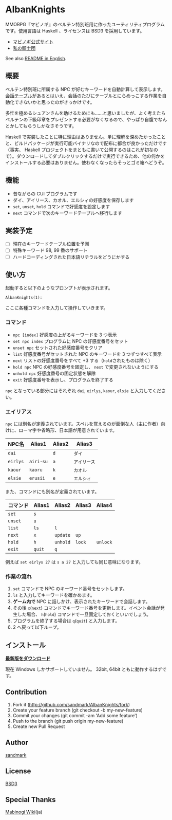 AlbanKnights
============

MMORPG『マビノギ』のベルテン特別班用に作ったユーティリティプログラムです。使用言語は Haskell 、ライセンスは BSD3 を採用しています。

* [マビノギ公式サイト](http://mabinogi.nexon.co.jp/)
* [私の騎士団](http://mabinogi.wikiwiki.jp/?%A5%AF%A5%A8%A5%B9%A5%C8%2F%C6%C3%CA%CC%C8%C9)

See also [README in English](README.md).

## 概要
ベルテン特別班に所属する NPC が好むキーワードを自動計算して表示します。[会話テーブル](http://mabinogi.wikiwiki.jp/?%BB%E4%A4%CE%B5%B3%BB%CE%C3%C4%B2%F1%CF%C3%A5%C6%A1%BC%A5%D6%A5%EB)があるとはいえ、会話のたびにテーブルとにらめっこする作業を自動化できないかと思ったのがきっかけです。

多忙を極めるシュアンさんを助けるためにも……と思いましたが、よく考えたらベルテンの下級印章をプレゼントする必要がなくなるので、やっぱり自腹でなんとかしてもらうしかなさそうです。

Haskell で実装したことに特に理由はありません。単に理解を深めたかったことと、ビルドパッケージが実行可能バイナリなので配布に都合が良かっただけです（事実、 Haskell プロジェクトをまともに書いて公開するのはこれが初なので）。ダウンロードしてダブルクリックするだけで実行できるため、他の何かをインストールする必要はありません。使わなくなったらそっとゴミ箱へどうぞ。

## 機能
* 昔ながらの CUI プログラムです
* ダイ、アイリース、カオル、エルシィの好感度を保存します
* `set`, `unset`, `hold` コマンドで好感度を設定します
* `next` コマンドで次のキーワードテーブルへ移行します

## 実装予定
- [ ] 現在のキーワードテーブル位置を予測
- [ ] 特殊キーワード 98, 99 番のサポート
- [ ] ハードコーディングされた日本語リテラルをどうにかする

## 使い方
起動すると以下のようなプロンプトが表示されます。

`AlbanKnights(1): `

ここに各種コマンドを入力して操作していきます。

### コマンド
* `npc [index]` 好感度の上がるキーワードを 3 つ表示
* `set npc index` プログラムに NPC の好感度番号をセット
* `unset npc` セットされた好感度番号をクリア
* `list` 好感度番号がセットされた NPC のキーワードを 3 つずつすべて表示
* `next` リストの好感度番号をすべて +3 する（`hold`されたものは除く）
* `hold npc` NPC の好感度番号を固定し、 `next` で変更されないようにする
* `unhold npc` 好感度番号の固定状態を解除
* `exit` 好感度番号を表示し、プログラムを終了する

`npc` となっている部分にはそれぞれ `dai`, `eirlys`, `kaour`, `elsie` と入力してください。

### エイリアス
`npc` には別名が定義されています。スペルを覚えるのが面倒な人（主に作者）向けに、ローマ字や省略形、日本語が用意されています。

NPC名   | Alias1    | Alias2 | Alias3
-------- | --------- | ------ | ------
`dai`    |           | `d`    | `ダイ`
`eirlys` | `airi-su` | `a`    | `アイリース`
`kaour`  | `kaoru`   | `k`    | `カオル`
`elsie`  | `erusii`  | `e`    | `エルシィ`

また、コマンドにも別名が定義されています。

コマンド| Alias1 | Alias2 | Alias3 | Alias4
------- | ------ | ------ | ------ | ------
`set`   | `s`
`unset` | `u`
`list`  | `ls`   | `l`
`next`  | `x`    | `update` | `up`
`hold`  | `h`    | `unhold` | `lock` | `unlock`
`exit`  | `quit` | `q`

例えば `set eirlys 27` は `s a 27` と入力しても同じ意味になります。

### 作業の流れ
1. `set` コマンドで NPC のキーワード番号をセットします。
1. `ls` と入力してキーワードを確かめます。
1. **ゲーム内で** NPC に話しかけ、表示されたキーワードで会話します。
1. その後 `x`(`next`) コマンドでキーワード番号を更新します。イベント会話が発生した場合、 `h`(`hold`) コマンドで一旦固定しておくといいでしょう。
1. プログラムを終了する場合は `q`(`quit`) と入力します。
1. 2 へ戻って以下ループ。

## インストール
**[最新版をダウンロード](https://github.com/sandmark/AlbanKnights/releases/latest)**

現在 Windows しかサポートしていません。 32bit, 64bit ともに動作するはずです。

## Contribution
1. Fork it (http://github.com/sandmark/AlbanKnights/fork)
2. Create your feature branch (git checkout -b my-new-feature)
3. Commit your changes (git commit -am 'Add some feature')
4. Push to the branch (git push origin my-new-feature)
5. Create new Pull Request

## Author
[sandmark](https://github.com/sandmark)

## License
[BSD3](LICENSE)

## Special Thanks
[Mabinogi Wiki](http://mabinogi.wikiwiki.jp/)(ja)
